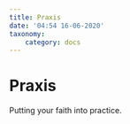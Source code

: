 ```yaml
---
title: Praxis
date: '04:54 16-06-2020'
taxonomy:
    category: docs
---
```


# Praxis

Putting your faith into practice.